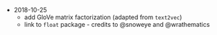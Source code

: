 - 2018-10-25
    - add GloVe matrix factorization (adapted from `text2vec`)
    - link to `float` package - credits to @snoweye and @wrathematics
